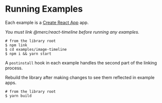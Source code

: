 # Running Examples

Each example is a [Create React App](https://facebook.github.io/create-react-app/) app.

_You must link @merc/react-timeline before running any examples._

```
# from the library root
$ npm link
$ cd examples/image-timeline
$ npm i && yarn start
```

A `postinstall` hook in each example handles the second part of the linking process.

Rebuild the library after making changes to see them reflected in example apps.

```
# from the library root
$ yarn build
```
